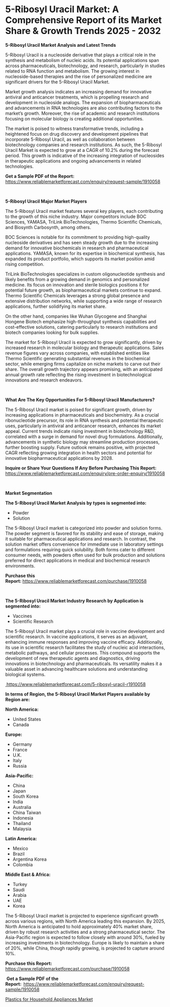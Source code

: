 <p><h1>5-Ribosyl Uracil Market: A Comprehensive Report of its Market Share & Growth Trends 2025 - 2032</h1></p><p><strong>5-Ribosyl Uracil Market Analysis and Latest Trends</strong></p>
<p><p>5-Ribosyl Uracil is a nucleoside derivative that plays a critical role in the synthesis and metabolism of nucleic acids. Its potential applications span across pharmaceuticals, biotechnology, and research, particularly in studies related to RNA function and metabolism. The growing interest in nucleoside-based therapies and the rise of personalized medicine are significant drivers for the 5-Ribosyl Uracil Market.</p><p>Market growth analysis indicates an increasing demand for innovative antiviral and anticancer treatments, which is propelling research and development in nucleoside analogs. The expansion of biopharmaceuticals and advancements in RNA technologies are also contributing factors to the market’s growth. Moreover, the rise of academic and research institutions focusing on molecular biology is creating additional opportunities.</p><p>The market is poised to witness transformative trends, including a heightened focus on drug discovery and development pipelines that incorporate 5-Ribosyl Uracil, as well as collaboration between biotechnology companies and research institutions. As such, the 5-Ribosyl Uracil Market is expected to grow at a CAGR of 10.2% during the forecast period. This growth is indicative of the increasing integration of nucleosides in therapeutic applications and ongoing advancements in related technologies.</p></p>
<p><strong>Get a Sample PDF of the Report:&nbsp;</strong> <a href="https://www.reliablemarketforecast.com/enquiry/request-sample/1910058?utm_campaign=1900&utm_medium=2&utm_source=Github&utm_content=ia&utm_term=04022025&utm_id=5-ribosyl-uracil">https://www.reliablemarketforecast.com/enquiry/request-sample/1910058</a></p>
<p>&nbsp;</p>
<p><strong>5-Ribosyl Uracil Major Market Players</strong></p>
<p><p>The 5-Ribosyl Uracil market features several key players, each contributing to the growth of this niche industry. Major competitors include BOC Sciences, YAMASA, TriLink BioTechnologies, Thermo Scientific Chemicals, and Biosynth Carbosynth, among others. </p><p>BOC Sciences is notable for its commitment to providing high-quality nucleoside derivatives and has seen steady growth due to the increasing demand for innovative biochemicals in research and pharmaceutical applications. YAMASA, known for its expertise in biochemical synthesis, has expanded its product portfolio, which supports its market position amid rising competition.</p><p>TriLink BioTechnologies specializes in custom oligonucleotide synthesis and likely benefits from a growing demand in genomics and personalized medicine. Its focus on innovation and sterile biologics positions it for potential future growth, as biopharmaceutical markets continue to expand. Thermo Scientific Chemicals leverages a strong global presence and extensive distribution networks, while supporting a wide range of research applications, further solidifying its market share.</p><p>On the other hand, companies like Wuhan Glycogene and Shanghai Hongene Biotech emphasize high-throughput synthesis capabilities and cost-effective solutions, catering particularly to research institutions and biotech companies looking for bulk supplies.</p><p>The market for 5-Ribosyl Uracil is expected to grow significantly, driven by increased research in molecular biology and therapeutic applications. Sales revenue figures vary across companies, with established entities like Thermo Scientific generating substantial revenues in the biochemical sector, while emerging firms capitalize on niche markets to carve out their share. The overall growth trajectory appears promising, with an anticipated annual growth rate reflecting the rising investment in biotechnological innovations and research endeavors.</p></p>
<p>&nbsp;</p>
<p><strong>What Are The Key Opportunities For 5-Ribosyl Uracil Manufacturers?</strong></p>
<p><p>The 5-Ribosyl Uracil market is poised for significant growth, driven by increasing applications in pharmaceuticals and biochemistry. As a crucial ribonucleotide precursor, its role in RNA synthesis and potential therapeutic uses, particularly in antiviral and anticancer research, enhances its market appeal. Current trends indicate rising investment in biotechnology R&D, correlated with a surge in demand for novel drug formulations. Additionally, advancements in synthetic biology may streamline production processes, further boosting supply. Future outlook remains positive, with projected CAGR reflecting growing integration in health sectors and potential for innovative biopharmaceutical applications by 2028.</p></p>
<p><strong>Inquire or Share Your Questions If Any Before Purchasing This Report:</strong> <a href="https://www.reliablemarketforecast.com/enquiry/pre-order-enquiry/1910058?utm_campaign=1900&utm_medium=2&utm_source=Github&utm_content=ia&utm_term=04022025&utm_id=5-ribosyl-uracil">https://www.reliablemarketforecast.com/enquiry/pre-order-enquiry/1910058</a></p>
<p>&nbsp;</p>
<p><strong>Market Segmentation</strong></p>
<p><strong>The 5-Ribosyl Uracil Market Analysis by types is segmented into:</strong></p>
<p><ul><li>Powder</li><li>Solution</li></ul></p>
<p><p>The 5-Ribosyl Uracil market is categorized into powder and solution forms. The powder segment is favored for its stability and ease of storage, making it suitable for pharmaceutical applications and research. In contrast, the solution market offers convenience for immediate use in laboratory settings and formulations requiring quick solubility. Both forms cater to different consumer needs, with powders often used for bulk production and solutions preferred for direct applications in medical and biochemical research environments.</p></p>
<p><strong>Purchase this Report:&nbsp;</strong><a href="https://www.reliablemarketforecast.com/purchase/1910058?utm_campaign=1900&utm_medium=2&utm_source=Github&utm_content=ia&utm_term=04022025&utm_id=5-ribosyl-uracil">https://www.reliablemarketforecast.com/purchase/1910058</a></p>
<p>&nbsp;</p>
<p><strong>The 5-Ribosyl Uracil Market Industry Research by Application is segmented into:</strong></p>
<p><ul><li>Vaccines</li><li>Scientific Research</li></ul></p>
<p><p>The 5-Ribosyl Uracil market plays a crucial role in vaccine development and scientific research. In vaccine applications, it serves as an adjuvant, enhancing immune responses and improving vaccine efficacy. Additionally, its use in scientific research facilitates the study of nucleic acid interactions, metabolic pathways, and cellular processes. This compound supports the development of new therapeutic agents and diagnostics, driving innovations in biotechnology and pharmaceuticals. Its versatility makes it a valuable asset in advancing healthcare solutions and understanding biological systems.</p></p>
<p><a href="https://www.reliablemarketforecast.com/5-ribosyl-uracil-r1910058?utm_campaign=1900&utm_medium=2&utm_source=Github&utm_content=ia&utm_term=04022025&utm_id=5-ribosyl-uracil">&nbsp;https://www.reliablemarketforecast.com/5-ribosyl-uracil-r1910058</a></p>
<p><strong>In terms of Region, the 5-Ribosyl Uracil Market Players available by Region are:</strong></p>
<p>
    <p> <strong> North America: </strong>
        <ul>
            <li>United States</li>
            <li>Canada</li>
        </ul>
        </p> 
    <p> <strong> Europe: </strong>
        <ul>
            <li>Germany</li>
            <li>France</li>
            <li>U.K.</li>
            <li>Italy</li>
            <li>Russia</li>
        </ul>
        </p> 
    <p> <strong> Asia-Pacific: </strong>
        <ul>
            <li>China</li>
            <li>Japan</li>
            <li>South Korea</li>
            <li>India</li>
            <li>Australia</li>
            <li>China Taiwan</li>
            <li>Indonesia</li>
            <li>Thailand</li>
            <li>Malaysia</li>
        </ul>
        </p> 
    <p> <strong> Latin America: </strong>
        <ul>
            <li>Mexico</li>
            <li>Brazil</li>
            <li>Argentina Korea</li>
            <li>Colombia</li>
        </ul>
        </p> 
    <p> <strong> Middle East & Africa: </strong>
        <ul>
            <li>Turkey</li>
            <li>Saudi</li>
            <li>Arabia</li>
            <li>UAE</li>
            <li>Korea</li>
        </ul>
    </p>
    </p>
<p><p>The 5-Ribosyl Uracil market is projected to experience significant growth across various regions, with North America leading this expansion. By 2025, North America is anticipated to hold approximately 40% market share, driven by robust research activities and a strong pharmaceutical sector. The Asia-Pacific region is expected to follow closely with around 30%, fueled by increasing investments in biotechnology. Europe is likely to maintain a share of 20%, while China, though rapidly growing, is projected to capture around 10%.</p></p>
<p><strong>Purchase this Report: </strong><a href="https://www.reliablemarketforecast.com/purchase/1910058?utm_campaign=1900&utm_medium=2&utm_source=Github&utm_content=ia&utm_term=04022025&utm_id=5-ribosyl-uracil">https://www.reliablemarketforecast.com/purchase/1910058</a></p>
<p>&nbsp;<strong>Get a Sample PDF of the Report:&nbsp;&nbsp;</strong><a href="https://www.reliablemarketforecast.com/enquiry/request-sample/1910058?utm_campaign=1900&utm_medium=2&utm_source=Github&utm_content=ia&utm_term=04022025&utm_id=5-ribosyl-uracil">https://www.reliablemarketforecast.com/enquiry/request-sample/1910058</a></p>
<p><strong></strong></p>
<p><p><a href="https://github.com/santosh758595/Market-Research-Report-List-7/blob/main/plastics-for-household-appliances-market.md?utm_campaign=1900&utm_medium=2&utm_source=Github&utm_content=ia&utm_term=04022025&utm_id=5-ribosyl-uracil">Plastics for Household Appliances Market</a></p></p>